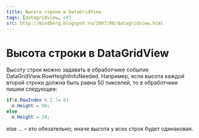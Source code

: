 ```yaml
---
title: Высота строки в DataGridView
tags: [datagridview, c#]
src: http://mindberg.blogspot.ru/2007/06/datagridview.html
---
```

# Высота строки в DataGridView
Высоту строк можно задавать в обработчике события DataGridView.RowHeightInfoNeeded. Например, если высота каждой второй строки должна быть равна 50 пикселей, то в обработчике пишем следующее:
```c#
if(e.RowIndex % 2 != 0)
  e.Height = 50;
else
  e.Height = 24;
```
else … – это обязательно; иначе высота у всех строк будет одинаковая.
